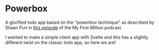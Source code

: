 # Powerbox

A glorified todo app based on the "powerbox technique" as described by Shaan Puri in [this episode](https://www.mfmpod.com/from-the-vault-these-are-the-frameworks-every-entrepreneur-should-learn/) of the My First Million podcast.

I wanted to make a simple client app with Svelte and this has a slightly different twist on the classic todo app, so here we are!
